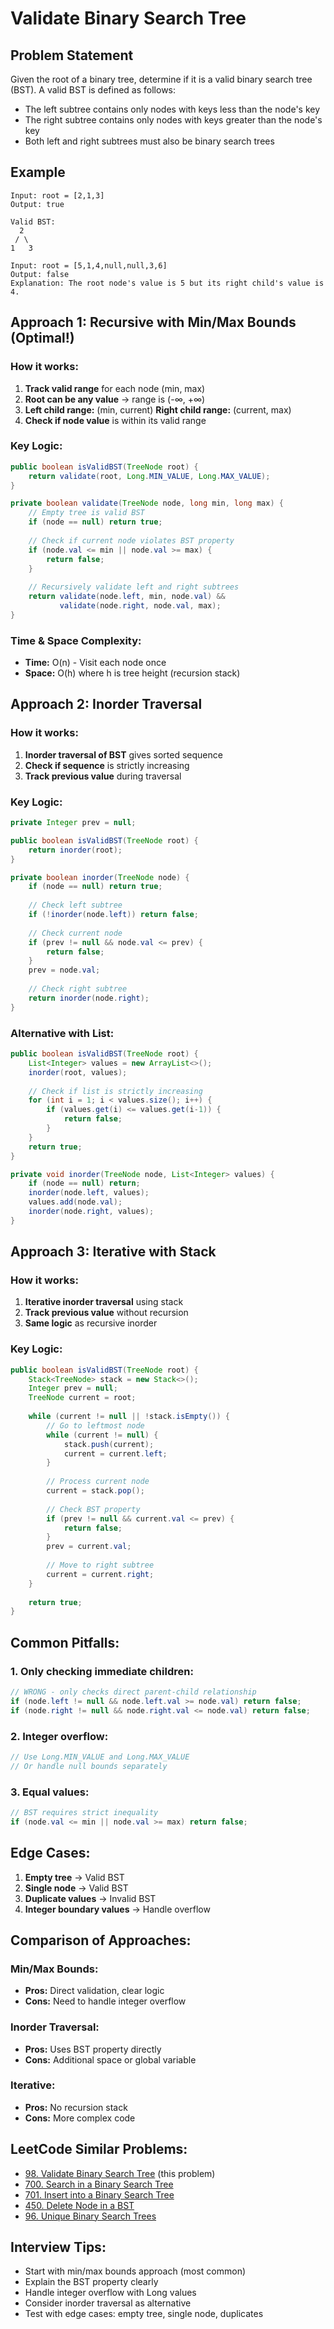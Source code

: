 # Validate Binary Search Tree

## Problem Statement
Given the root of a binary tree, determine if it is a valid binary search tree (BST). A valid BST is defined as follows:
- The left subtree contains only nodes with keys less than the node's key
- The right subtree contains only nodes with keys greater than the node's key
- Both left and right subtrees must also be binary search trees

## Example
```
Input: root = [2,1,3]
Output: true

Valid BST:
  2
 / \
1   3

Input: root = [5,1,4,null,null,3,6]
Output: false
Explanation: The root node's value is 5 but its right child's value is 4.
```

## Approach 1: Recursive with Min/Max Bounds (Optimal!)

### How it works:
1. **Track valid range** for each node (min, max)
2. **Root can be any value** → range is (-∞, +∞)
3. **Left child range:** (min, current) **Right child range:** (current, max)
4. **Check if node value** is within its valid range

### Key Logic:
```java
public boolean isValidBST(TreeNode root) {
    return validate(root, Long.MIN_VALUE, Long.MAX_VALUE);
}

private boolean validate(TreeNode node, long min, long max) {
    // Empty tree is valid BST
    if (node == null) return true;
    
    // Check if current node violates BST property
    if (node.val <= min || node.val >= max) {
        return false;
    }
    
    // Recursively validate left and right subtrees
    return validate(node.left, min, node.val) &&
           validate(node.right, node.val, max);
}
```

### Time & Space Complexity:
- **Time:** O(n) - Visit each node once
- **Space:** O(h) where h is tree height (recursion stack)

## Approach 2: Inorder Traversal

### How it works:
1. **Inorder traversal of BST** gives sorted sequence
2. **Check if sequence** is strictly increasing
3. **Track previous value** during traversal

### Key Logic:
```java
private Integer prev = null;

public boolean isValidBST(TreeNode root) {
    return inorder(root);
}

private boolean inorder(TreeNode node) {
    if (node == null) return true;
    
    // Check left subtree
    if (!inorder(node.left)) return false;
    
    // Check current node
    if (prev != null && node.val <= prev) {
        return false;
    }
    prev = node.val;
    
    // Check right subtree
    return inorder(node.right);
}
```

### Alternative with List:
```java
public boolean isValidBST(TreeNode root) {
    List<Integer> values = new ArrayList<>();
    inorder(root, values);
    
    // Check if list is strictly increasing
    for (int i = 1; i < values.size(); i++) {
        if (values.get(i) <= values.get(i-1)) {
            return false;
        }
    }
    return true;
}

private void inorder(TreeNode node, List<Integer> values) {
    if (node == null) return;
    inorder(node.left, values);
    values.add(node.val);
    inorder(node.right, values);
}
```

## Approach 3: Iterative with Stack

### How it works:
1. **Iterative inorder traversal** using stack
2. **Track previous value** without recursion
3. **Same logic** as recursive inorder

### Key Logic:
```java
public boolean isValidBST(TreeNode root) {
    Stack<TreeNode> stack = new Stack<>();
    Integer prev = null;
    TreeNode current = root;
    
    while (current != null || !stack.isEmpty()) {
        // Go to leftmost node
        while (current != null) {
            stack.push(current);
            current = current.left;
        }
        
        // Process current node
        current = stack.pop();
        
        // Check BST property
        if (prev != null && current.val <= prev) {
            return false;
        }
        prev = current.val;
        
        // Move to right subtree
        current = current.right;
    }
    
    return true;
}
```

## Common Pitfalls:

### 1. Only checking immediate children:
```java
// WRONG - only checks direct parent-child relationship
if (node.left != null && node.left.val >= node.val) return false;
if (node.right != null && node.right.val <= node.val) return false;
```

### 2. Integer overflow:
```java
// Use Long.MIN_VALUE and Long.MAX_VALUE
// Or handle null bounds separately
```

### 3. Equal values:
```java
// BST requires strict inequality
if (node.val <= min || node.val >= max) return false;
```

## Edge Cases:
1. **Empty tree** → Valid BST
2. **Single node** → Valid BST
3. **Duplicate values** → Invalid BST
4. **Integer boundary values** → Handle overflow

## Comparison of Approaches:

### Min/Max Bounds:
- **Pros:** Direct validation, clear logic
- **Cons:** Need to handle integer overflow

### Inorder Traversal:
- **Pros:** Uses BST property directly
- **Cons:** Additional space or global variable

### Iterative:
- **Pros:** No recursion stack
- **Cons:** More complex code

## LeetCode Similar Problems:
- [98. Validate Binary Search Tree](https://leetcode.com/problems/validate-binary-search-tree/) (this problem)
- [700. Search in a Binary Search Tree](https://leetcode.com/problems/search-in-a-binary-search-tree/)
- [701. Insert into a Binary Search Tree](https://leetcode.com/problems/insert-into-a-binary-search-tree/)
- [450. Delete Node in a BST](https://leetcode.com/problems/delete-node-in-a-bst/)
- [96. Unique Binary Search Trees](https://leetcode.com/problems/unique-binary-search-trees/)

## Interview Tips:
- Start with min/max bounds approach (most common)
- Explain the BST property clearly
- Handle integer overflow with Long values
- Consider inorder traversal as alternative
- Test with edge cases: empty tree, single node, duplicates 